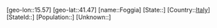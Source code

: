 ﻿---
location: [41.47,15.57]
type: City
tags:
- geo/City


SpocWebEntityId: 30202
isDeleted: false
confidential: public

---
[geo-lon::15.57]
[geo-lat::41.47]
[name::Foggia]
[State::]
[Country::[Italy](geo/Continent/Europe/Italy.md)]
[StateId::]
[Population::]
[Unknown::]

